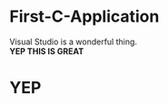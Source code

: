 # First-C-Application
Visual Studio is a wonderful thing.
<br>
<b> YEP THIS IS GREAT </b>
<br>
<h1>YEP</h1>
